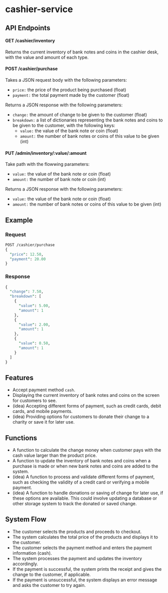 # cashier-service

## API Endpoints
#### GET /cashier/inventory
Returns the current inventory of bank notes and coins in the cashier desk, with the value and amount of each type.
#### POST /cashier/purchase
Takes a JSON request body with the following parameters:

- `price:` the price of the product being purchased (float)
- `payment:` the total payment made by the customer (float)

Returns a JSON response with the following parameters:

- `change:` the amount of change to be given to the customer (float)
- `breakdown:` a list of dictionaries representing the bank notes and coins to be given to the customer, with the following keys:
  - `value:` the value of the bank note or coin (float)
  - `amount:` the number of bank notes or coins of this value to be given (int)
#### PUT /admin/inventory/:value/:amount
Take path with the flowwing parameters:
- `value:` the value of the bank note or coin (float)
- `amount:` the number of bank note or coin (int)

Returns a JSON response with the following parameters:
- `value:` the value of the bank note or coin (float)
- `amount:` the number of bank notes or coins of this value to be given (int)
## Example
### Request
```Perl
POST /cashier/purchase
{
  "price": 12.50,
  "payment": 20.00
}
```
### Response
```Perl
{
  "change": 7.50,
  "breakdown": [
    {
      "value": 5.00,
      "amount": 1
    },
    {
      "value": 2.00,
      "amount": 1
    },
    {
      "value": 0.50,
      "amount": 1
    }
  ]
}
```
## Features
- Accept payment method `cash`.
- Displaying the current inventory of bank notes and coins on the screen for customers to see.
- (idea) Accepting different forms of payment, such as credit cards, debit cards, and mobile payments.
- (idea) Providing options for customers to donate their change to a charity or save it for later use.
## Functions
- A function to calculate the change money when customer pays with the cash value larger than the product price.
- A function to update the inventory of bank notes and coins when a purchase is made or when new bank notes and coins are added to the system.
- (idea) A function to process and validate different forms of payment, such as checking the validity of a credit card or verifying a mobile payment.
- (idea) A function to handle donations or saving of change for later use, if these options are available. This could involve updating a database or other storage system to track the donated or saved change.

## System Flow
- The customer selects the products and proceeds to checkout.
- The system calculates the total price of the products and displays it to the customer.
- The customer selects the payment method and enters the payment information (cash).
- The system processes the payment and updates the inventory accordingly.
- If the payment is successful, the system prints the receipt and gives the change to the customer, if applicable.
- If the payment is unsuccessful, the system displays an error message and asks the customer to try again.
